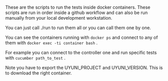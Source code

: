 These are the scripts to run the tests inside docker containers.
These scripts are run in order inside a github workflow and can also
be run manually from your local development workstation.

You can just call ./run to run them all or you can call them one
by one.

You can see the containers running with `docker ps` and connect
to any of them with `docker exec -ti container bash` .

For example you can connect to the controller one and run specific
tests with `cucumber path_to_test` .

Note you have to export the UYUNI_PROJECT and UYUNI_VERSION. This is
to download the right container.
